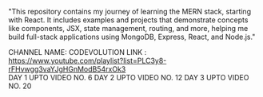 "This repository contains my journey of learning the MERN stack, starting with React. It includes examples and projects that demonstrate concepts like components, JSX, state management, routing, and more, helping me build full-stack applications using MongoDB, Express, React, and Node.js."

CHANNEL NAME: CODEVOLUTION 
LINK : https://www.youtube.com/playlist?list=PLC3y8-rFHvwgg3vaYJgHGnModB54rxOk3                                                     
DAY 1 UPTO VIDEO NO. 6
DAY 2 UPTO VIDEO NO. 12
DAY 3 UPTO VIDEO NO. 20
